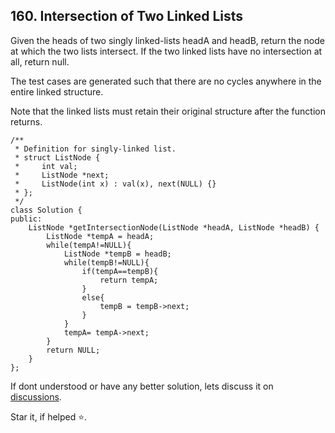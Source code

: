 ## 160. Intersection of Two Linked Lists

Given the heads of two singly linked-lists headA and headB, return the node at which the two lists intersect. If the two linked lists have no intersection at all, return null.

The test cases are generated such that there are no cycles anywhere in the entire linked structure.

Note that the linked lists must retain their original structure after the function returns.

```
/**
 * Definition for singly-linked list.
 * struct ListNode {
 *     int val;
 *     ListNode *next;
 *     ListNode(int x) : val(x), next(NULL) {}
 * };
 */
class Solution {
public:
    ListNode *getIntersectionNode(ListNode *headA, ListNode *headB) {
        ListNode *tempA = headA;
        while(tempA!=NULL){
            ListNode *tempB = headB;
            while(tempB!=NULL){
                if(tempA==tempB){
                    return tempA;
                }
                else{
                    tempB = tempB->next;
                }
            }
            tempA= tempA->next;   
        }
        return NULL;
    }
};
```


If dont understood or have any better solution, lets discuss it on [discussions](https://github.com/Jimmy5467/CP/discussions). 

Star it, if helped ⭐.
